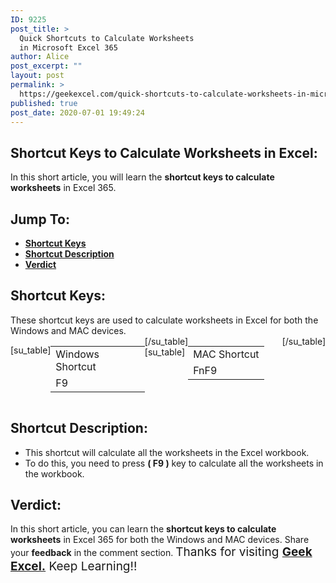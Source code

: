 ```yaml
---
ID: 9225
post_title: >
  Quick Shortcuts to Calculate Worksheets
  in Microsoft Excel 365
author: Alice
post_excerpt: ""
layout: post
permalink: >
  https://geekexcel.com/quick-shortcuts-to-calculate-worksheets-in-microsoft-excel-365/
published: true
post_date: 2020-07-01 19:49:24
---
```

<h2>Shortcut Keys to Calculate Worksheets in Excel:</h2>
In this short article, you will learn the <strong>shortcut keys to calculate worksheets</strong> in Excel 365.
<h2>Jump To:</h2>
<ul>
 	<li><strong><a href="#1">Shortcut Keys</a></strong></li>
 	<li><strong><a href="#2">Shortcut Description</a></strong></li>
 	<li><strong><a href="#3">Verdict</a></strong></li>
</ul>
<h2 id="1">Shortcut Keys:</h2>
These shortcut keys are used to calculate worksheets in Excel for both the Windows and MAC devices.
<div style="display: flex;">

[su_table]
<table>
<tbody>
<tr>
<td>Windows Shortcut</td>
</tr>
<tr>
<td style="display: flex;"><span class="key-flex"><span class="win-key"><span class="custom-span-key">F9</span></span></span></td>
</tr>
</tbody>
</table>
[/su_table]
[su_table]
<table style="float: right;">
<tbody>
<tr>
<td>MAC Shortcut</td>
</tr>
<tr>
<td style="display: flex;"><span class="key-flex"><span class="mac-key"><span class="custom-span-key">Fn</span></span></span><span class="key-flex"><span class="mac-key"><span class="custom-span-key">F9</span></span></span></td>
</tr>
</tbody>
</table>
[/su_table]

</div>
<h2 id="2">Shortcut Description:</h2>
<ul>
 	<li>This shortcut will calculate all the worksheets in the Excel workbook.</li>
 	<li>To do this, you need to press <strong>( F9 )</strong> key to calculate all the worksheets in the workbook.</li>
</ul>
<h2 id="3">Verdict:</h2>
In this short article, you can learn the <strong>shortcut keys to calculate worksheets</strong> in Excel 365 for both the Windows and MAC devices. Share your <strong>feedback</strong> in the comment section. <span style="font-size: 19px;">Thanks for visiting <strong><a href="https://geekexcel.com/">Geek Excel.</a></strong> Keep Learning!!</span>